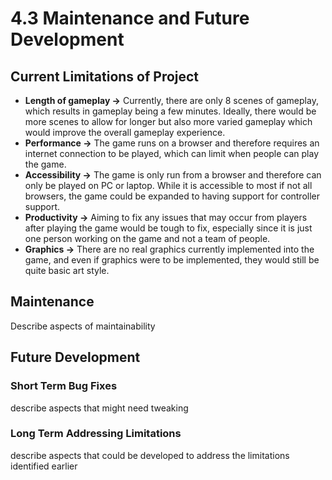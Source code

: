 # 4.3 Maintenance and Future Development

## Current Limitations of Project

* **Length of gameplay ->** Currently, there are only 8 scenes of gameplay, which results in gameplay being a few minutes. Ideally, there would be more scenes to allow for longer but also more varied gameplay which would improve the overall gameplay experience.
* **Performance ->** The game runs on a browser and therefore requires an internet connection to be played, which can limit when people can play the game.
* **Accessibility ->** The game is only run from a browser and therefore can only be played on PC or laptop. While it is accessible to most if not all browsers, the game could be expanded to having support for controller support.
* **Productivity ->** Aiming to fix any issues that may occur from players after playing the game would be tough to fix, especially since it is just one person working on the game and not a team of people.
* **Graphics ->** There are no real graphics currently implemented into the game, and even if graphics were to be implemented, they would still be quite basic art style.

## Maintenance

Describe aspects of maintainability

## Future Development

### Short Term Bug Fixes

describe aspects that might need tweaking

### Long Term Addressing Limitations

describe aspects that could be developed to address the limitations identified earlier
